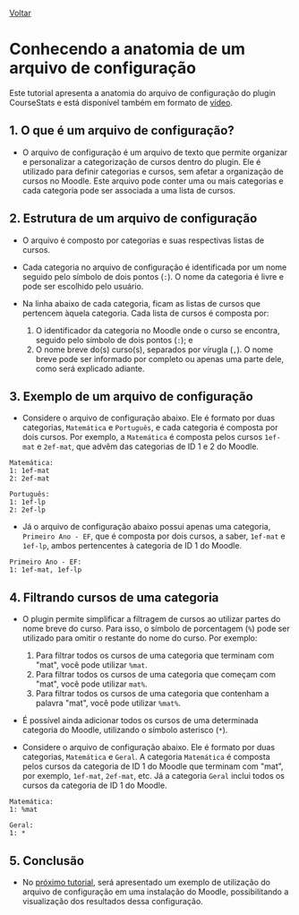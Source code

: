 [Voltar](../README.md)

# Conhecendo a anatomia de um arquivo de configuração

Este tutorial apresenta a anatomia do arquivo de configuração do plugin CourseStats e está disponível também em formato de [vídeo](https://www.youtube.com/watch?v=b8SyizBfEIs).

## 1. O que é um arquivo de configuração?
- O arquivo de configuração é um arquivo de texto que permite organizar e personalizar a categorização de cursos dentro do plugin. Ele é utilizado para definir categorias e cursos, sem afetar a organização de cursos no Moodle. Este arquivo pode conter uma ou mais categorias e cada categoria pode ser associada a uma lista de cursos.


## 2. Estrutura de um arquivo de configuração

- O arquivo é composto por categorias e suas respectivas listas de cursos.

- Cada categoria no arquivo de configuração é identificada por um nome seguido pelo símbolo de dois pontos (`:`). O nome da categoria é livre e pode ser escolhido pelo usuário.

- Na linha abaixo de cada categoria, ficam as listas de cursos que pertencem àquela categoria. Cada lista de cursos é composta por: 
    1. O identificador da categoria no Moodle onde o curso se encontra, seguido pelo símbolo de dois pontos (`:`); e
    2. O nome breve do(s) curso(s), separados por vírugla (`,`). O nome breve pode ser informado por completo ou apenas uma parte dele, como será explicado adiante.

## 3. Exemplo de um arquivo de configuração

- Considere o arquivo de configuração abaixo. Ele é formato por duas categorias, `Matemática` e `Português`, e cada categoria é composta por dois cursos. Por exemplo, a `Matemática` é composta pelos cursos `1ef-mat` e `2ef-mat`, que advêm das categorias de ID 1 e 2 do Moodle. 

```
Matemática:
1: 1ef-mat
2: 2ef-mat

Português:
1: 1ef-lp
2: 2ef-lp
```

- Já o arquivo de configuração abaixo possui apenas uma categoria, `Primeiro Ano - EF`, que é composta por dois cursos, a saber, `1ef-mat` e `1ef-lp`, ambos pertencentes à categoria de ID 1 do Moodle. 

```
Primeiro Ano - EF:
1: 1ef-mat, 1ef-lp
```

## 4. Filtrando cursos de uma categoria

- O plugin permite simplificar a filtragem de cursos ao utilizar partes do nome breve do curso. Para isso, o símbolo de porcentagem (`%`) pode ser utilizado para omitir o restante do nome do curso. Por exemplo: 
    1. Para filtrar todos os cursos de uma categoria que terminam com "mat", você pode utilizar `%mat`.
    2. Para filtrar todos os cursos de uma categoria que começam com "mat", você pode utilizar `mat%`.
    3. Para filtrar todos os cursos de uma categoria que contenham a palavra "mat", você pode utilizar `%mat%`.

- É possível ainda adicionar todos os cursos de uma determinada categoria do Moodle, utilizando o símbolo asterisco (`*`).

- Considere o arquivo de configuração abaixo. Ele é formato por duas categorias, `Matemática` e `Geral`. A categoria `Matemática` é composta pelos cursos da categoria de ID 1 do Moodle que terminam com "mat", por exemplo, `1ef-mat`, `2ef-mat`, etc. Já a categoria `Geral` inclui todos os cursos da categoria de ID 1 do Moodle.

```
Matemática:
1: %mat

Geral:
1: *
```

## 5. Conclusão
- No [próximo tutorial](config_file_usage.md), será apresentado um exemplo de utilização do arquivo de configuração em uma instalação do Moodle, possibilitando a visualização dos resultados dessa configuração.